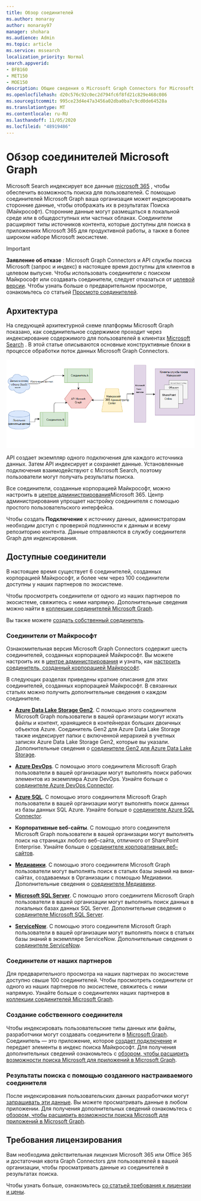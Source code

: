 ```yaml
---
title: Обзор соединителей
ms.author: monaray
author: monaray97
manager: shohara
ms.audience: Admin
ms.topic: article
ms.service: mssearch
localization_priority: Normal
search.appverid:
- BFB160
- MET150
- MOE150
description: Общие сведения о Microsoft Graph Connectors for Microsoft Search
ms.openlocfilehash: d20c576c92c0ec2d794fc6f8fd21c829e468c086
ms.sourcegitcommit: 995ce23d4e47a3456a02dba0ba7c9cd0de64528a
ms.translationtype: MT
ms.contentlocale: ru-RU
ms.lasthandoff: 11/05/2020
ms.locfileid: "48919486"
---
```

# <a name="overview-of-microsoft-graph-connectors"></a>Обзор соединителей Microsoft Graph

Microsoft Search индексирует все данные [microsoft 365](https://www.microsoft.com/microsoft-365) , чтобы обеспечить возможность поиска для пользователей. С помощью соединителей Microsoft Graph ваша организация может индексировать сторонние данные, чтобы отображать их в результатах Поиска (Майкрософт). Сторонние данные могут размещаться в локальной среде или в общедоступных или частных облаках. Соединители расширяют типы источников контента, которые доступны для поиска в приложениях Microsoft 365 для продуктивной работы, а также в более широком наборе Microsoft экосистеме.

> [!IMPORTANT]
> **Заявление об отказе** : Microsoft Graph Connectors и API службы поиска Microsoft (запрос и индекс) в настоящее время доступны для клиентов в целевом выпуске. Чтобы использовать соединители с поиском Майкрософт или создавать соединители, следует отказаться от [целевой версии](https://docs.microsoft.com/office365/admin/manage/release-options-in-office-365?view=o365-worldwide). Чтобы узнать больше о предварительном просмотре, ознакомьтесь со статьей [Просмотр соединителей](connectors-preview.md).

## <a name="architecture"></a>Архитектура

На следующей архитектурной схеме платформы Microsoft Graph показано, как соединительное содержимое проходит через индексирование содержимого для пользователей в клиентах [Microsoft Search](https://docs.microsoft.com/microsoftsearch/overview-microsoft-search) . В этой статье описываются основные конструктивные блоки в процессе обработки поток данных Microsoft Graph Connectors.

![Схема: локальные и облачные данные отвлекаются соединителями и индексируются с помощью API Microsoft Search API, а затем служба поиска Microsoft Search предоставляет результаты пользователям.](media/highlevel-connectors_FINAL.png)

API создает экземпляр одного подключения для каждого источника данных. Затем API индексирует и сохраняет данные. Установленные подключения взаимодействуют с Microsoft Search, поэтому пользователи могут получать результаты поиска.

Все соединители, созданные корпорацией Майкрософт, можно настроить в [центре администрирования](https://admin.microsoft.com)Microsoft 365. Центр администрирования упрощает настройку соединителя с помощью простого пользовательского интерфейса.

Чтобы создать **Подключение** к источнику данных, администраторам необходим доступ с проверкой подлинности к данным и всему репозиторию контента. Данные отправляются в службу соединителя Graph для индексирования.

## <a name="available-connectors"></a>Доступные соединители

В настоящее время существует 6 соединителей, созданных корпорацией Майкрософт, и более чем через 100 соединители доступны у наших партнеров по экосистеме.

Чтобы просмотреть соединители от одного из наших партнеров по экосистеме, свяжитесь с ними напрямую. Дополнительные сведения можно найти в [коллекции соединителей Microsoft Graph](connectors-gallery.md).

Вы также можете [создать собственный соединитель](https://docs.microsoft.com/graph/search-concept-overview).

### <a name="connectors-by-microsoft"></a>Соединители от Майкрософт

Ознакомительная версия Microsoft Graph Connectors содержит шесть соединителей, созданных корпорацией Майкрософт. Вы можете настроить их в [центре администрирования](https://admin.microsoft.com) и узнать, как [настроить соединитель, созданный корпорацией Майкрософт](configure-connector.md).

В следующих разделах приведены краткие описания для этих соединителей, созданных корпорацией Майкрософт. В связанных статьях можно получить дополнительные сведения о каждом соединителе.

- **[Azure Data Lake Storage Gen2](https://docs.microsoft.com/azure/storage/blobs/data-lake-storage-introduction)**. С помощью этого соединителя Microsoft Graph пользователи в вашей организации могут искать файлы и контент, хранящиеся в контейнерах больших двоичных объектов Azure. Соединитель Gen2 для Azure Data Lake Storage также индексирует папки с включенной иерархией в учетных записях Azure Data Lake Storage Gen2, которые вы указали.
Дополнительные сведения о [соединителе Gen2 для Azure Data Lake Storage](azure-data-lake-connector.md).

- **[Azure DevOps](https://azure.microsoft.com/services/devops)**. С помощью этого соединителя Microsoft Graph пользователи в вашей организации могут выполнять поиск рабочих элементов из экземпляра Azure DevOps.
Узнайте больше о [соединителе Azure DevOps Connector](azure-devops-connector.md).

- **[Azure SQL](https://azure.microsoft.com/services/sql-database)**. С помощью этого соединителя Microsoft Graph пользователи в вашей организации могут выполнять поиск данных из базы данных SQL Azure.
Узнайте больше о [соединителе Azure SQL Connector](MSSQL-connector.md).

- **Корпоративные веб-сайты**. С помощью этого соединителя Microsoft Graph пользователи в вашей организации могут выполнять поиск на страницах любого веб-сайта, отличного от SharePoint Enterprise.
Узнайте больше о [соединителе корпоративных веб-сайтов](enterprise-web-connector.md).

- **[Медиавики](https://www.mediawiki.org/wiki/MediaWiki)**. С помощью этого соединителя Microsoft Graph пользователи могут выполнять поиск в статьях базы знаний на вики-сайтах, создаваемых в Организации с помощью Медиавики.
Дополнительные сведения о [соединителе Медиавики](mediawiki-connector.md).

- **[Microsoft SQL Server](https://www.microsoft.com/sql-server/sql-server-2017)**. С помощью этого соединителя Microsoft Graph пользователи в вашей организации могут выполнять поиск данных в локальных базах данных SQL Server.
Дополнительные сведения о [соединителе Microsoft SQL Server](MSSQL-connector.md).

- **[ServiceNow](https://www.servicenow.com)**. С помощью этого соединителя Microsoft Graph пользователи в вашей организации могут выполнять поиск в статьях базы знаний в экземпляре ServiceNow.
Дополнительные сведения о [соединителе ServiceNow](servicenow-connector.md).

### <a name="connectors-from-our-partners"></a>Соединители от наших партнеров

Для предварительного просмотра на наших партнерах по экосистеме доступно свыше 100 соединителей. Чтобы просмотреть соединители от одного из наших партнеров по экосистеме, свяжитесь с ними напрямую.
Узнайте больше о соединителях наших партнеров в [коллекции соединителей Microsoft Graph](connectors-gallery.md).

### <a name="build-your-own-connector"></a>Создание собственного соединителя

Чтобы индексировать пользовательские типы данных или файлы, разработчики могут создавать соединители в [Microsoft Graph](https://developer.microsoft.com/graph/). Соединитель — это приложение, которое [создает подключение](https://docs.microsoft.com/graph/search-index-manage-connections) и передает элементы в индекс поиска Майкрософт. Для получения дополнительных сведений ознакомьтесь с [обзором, чтобы расширить возможности поиска Microsoft для приложений в Microsoft Graph](https://docs.microsoft.com/graph/search-concept-overview).

### <a name="search-results-with-your-custom-built-connector"></a>Результаты поиска с помощью созданного настраиваемого соединителя

После индексирования пользовательских данных разработчики могут [запрашивать эти данные](https://docs.microsoft.com/graph/search-concept-custom-types). Вы можете просматривать данные в любом приложении. Для получения дополнительных сведений ознакомьтесь с [обзором, чтобы расширить возможности поиска Microsoft для приложений в Microsoft Graph](https://docs.microsoft.com/graph/search-concept-overview).

## <a name="license-requirements"></a>Требования лицензирования

Вам необходима действительная лицензия Microsoft 365 или Office 365 и достаточная квота Graph Connectors для пользователей в вашей организации, чтобы просматривать данные из соединителей в результатах поиска.

Чтобы узнать больше, ознакомьтесь [со статьей требования к лицензии и цены](licensing.md).